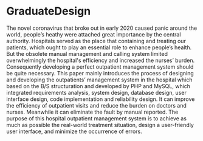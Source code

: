 # GraduateDesign
The novel coronavirus that broke out in early 2020 caused panic around the world, people’s heathy were attached great importance by the central authority. Hospitals served as the place that containing and treating our patients, which ought to play an essential role to enhance people’s health. But the obsolete manual management and calling system limited overwhelmingly the hospital's efficiency and increased the nurses’ burden. Consequently developing a perfect outpatient management system should be quite necessary. This paper mainly introduces the process of designing and developing the outpatients’ management system in the hospital which based on the B/S structuration and developed by PHP and MySQL, which integrated requirements analysis, system design, database design, user interface design, code implementation and reliability design. It can improve the efficiency of outpatient visits and reduce the burden on doctors and nurses. Meanwhile it can eliminate the fault by manual reported. The purpose of this hospital outpatient management system is to achieve as much as possible the real-world treatment situation, design a user-friendly user interface, and minimize the occurrence of errors.
